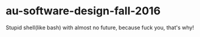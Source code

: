 # au-software-design-fall-2016

Stupid shell(like bash) with almost no future, because fuck you, that's why!